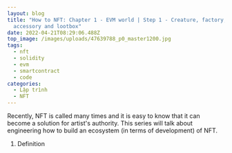 ```yaml
---
layout: blog
title: "How to NFT: Chapter 1 - EVM world | Step 1 - Creature, factory,
  accessory and lootbox"
date: 2022-04-21T08:29:06.488Z
top_image: /images/uploads/47639788_p0_master1200.jpg
tags:
  - nft
  - solidity
  - evm
  - smartcontract
  - code
categories:
  - Lập trình
  - NFT
---
```

Recently, NFT is called many times and it is easy to know that it can become a solution for artist's authority. This series will talk about engineering how to build an ecosystem (in terms of development) of NFT.

<!-- more -->

1. Definition